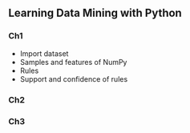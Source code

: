 ## Learning Data Mining with Python
### Ch1
* Import dataset
* Samples and features of NumPy
* Rules
* Support and confidence of rules
### Ch2
### Ch3
